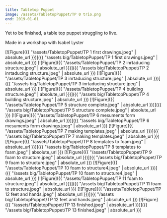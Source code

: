 ```yaml
---
title: Tabletop Puppet
image: /assets/TabletopPuppet/TP 0 trio.png
end: 2019-01-01
---
```


<!-- this is a potential header item: background: "image" -->

Yet to be finished, a table top puppet struggling to live.

Made in a workshop with Isabel Lyster

[![Figure]({{ "/assets/TabletopPuppet/TP 1 first drawings.jpeg" | absolute_url }})]({{ "/assets big/TabletopPuppet/TP 1 first drawings.jpeg" | absolute_url }})
[![Figure]({{ "/assets/TabletopPuppet/TP 2 inrtaducing structure.jpeg" | absolute_url }})]({{ "/assets big/TabletopPuppet/TP 2 inrtaducing structure.jpeg" | absolute_url }})
[![Figure]({{ "/assets/TabletopPuppet/TP 3 inrtaducing structure.jpeg" | absolute_url }})]({{ "/assets big/TabletopPuppet/TP 3 inrtaducing structure.jpeg" | absolute_url }})
[![Figure]({{ "/assets/TabletopPuppet/TP 4 building structure.jpeg" | absolute_url }})]({{ "/assets big/TabletopPuppet/TP 4 building structure.jpeg" | absolute_url }})
[![Figure]({{ "/assets/TabletopPuppet/TP 5 structure complete.jpeg" | absolute_url }})]({{ "/assets big/TabletopPuppet/TP 5 structure complete.jpeg" | absolute_url }})
[![Figure]({{ "/assets/TabletopPuppet/TP 6 mesuments form drawings.jpeg" | absolute_url }})]({{ "/assets big/TabletopPuppet/TP 6 mesuments form drawings.jpeg" | absolute_url }})
[![Figure]({{ "/assets/TabletopPuppet/TP 7 making templates.jpeg" | absolute_url }})]({{ "/assets big/TabletopPuppet/TP 7 making templates.jpeg" | absolute_url }})
[![Figure]({{ "/assets/TabletopPuppet/TP 8 templates to foam.jpeg" | absolute_url }})]({{ "/assets big/TabletopPuppet/TP 8 templates to foam.jpeg" | absolute_url }})
[![Figure]({{ "/assets/TabletopPuppet/TP 9 foam to structure.jpeg" | absolute_url }})]({{ "/assets big/TabletopPuppet/TP 9 foam to structure.jpeg" | absolute_url }})
[![Figure]({{ "/assets/TabletopPuppet/TP 10 foam to structure4.jpeg" | absolute_url }})]({{ "/assets big/TabletopPuppet/TP 10 foam to structure4.jpeg" | absolute_url }})
[![Figure]({{ "/assets/TabletopPuppet/TP 11 foam to structure.jpeg" | absolute_url }})]({{ "/assets big/TabletopPuppet/TP 11 foam to structure.jpeg" | absolute_url }})
[![Figure]({{ "/assets/TabletopPuppet/TP 12 feet and hands.jpeg" | absolute_url }})]({{ "/assets big/TabletopPuppet/TP 12 feet and hands.jpeg" | absolute_url }})
[![Figure]({{ "/assets/TabletopPuppet/TP 13 finished.jpeg" | absolute_url }})]({{ "/assets big/TabletopPuppet/TP 13 finished.jpeg" | absolute_url }})
